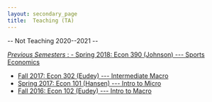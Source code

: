 ```yaml
---
layout: secondary_page
title:  Teaching (TA)
---
```

<style>
  .makespace {
     margin-top: 0cm;
     margin-bottom: 1cm;
  }
</style>

-- Not Teaching 2020--2021 --

<ins>*Previous Semesters*<ins>
: - [Spring 2018: Econ 390 (Johnson) --- Sports Economics](/teaching/390_2018s)
- [Fall 2017: Econ 302 (Eudey) --- Intermediate Macro](/teaching/302_2017f)
- [Spring 2017: Econ 101 (Hansen) --- Intro to Micro](/teaching/101_2017s)
- [Fall 2016: Econ 102 (Eudey) --- Intro to Macro](/teaching/102_2016f)
